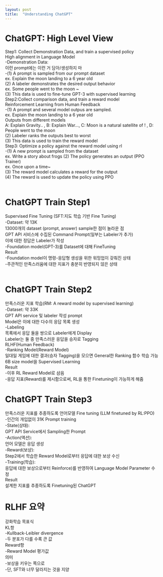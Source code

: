```yaml
---
layout: post
title:  "Understanding ChatGPT"
---
```

# ChatGPT: High Level View 
Step1: Collect Demonstration Data, and train a supervised policy<br/>
High alignment in Language Model <br/>
-Demonstration Data: <br/>
이런 prompt에는 이런 거 담아/생성하지 마 <br/>
-(1) A prompt is sampled from our prompt dataset <br/>
ex. Explain the moon landing to a 6 year old <br/>
(2) A labeler demonstrates the desired output behavior <br/>
ex. Some people went to the moon ~ <br/>
(3) This data is used to fine-tune GPT-3 with supervised learning <br/>
Step2:Collect comparison data, and train a reward model <br/>
Reinforcement Learning from Human Feedback <br/>
-(1) A prompt and several model outpus are sampled. <br/>
ex. Explain the moon landing to a 6 year old <br/>
Outputs from different models <br/>
A: Explain Gravity.. , B: Explain War..., C: Moon is a natural satellite of ! , D: People went to the moon <br/>
(2) Labeler ranks the outputs best to worst <br/>
(3) This data is used to train the reward model <br/>
Step3: Optimize a policy against the reward model using rl <br/>
-(1) A new prompt is sampled from the dataset <br/> 
ex. Write a story about frogs 
(2) The policy generates an output (PPO Trainer) <br/>
ex. Once upon a time~ <br/>
(3) The reward model calculates a reward for the output <br/>
(4) The reward is used to update the policy using PPO <br/>
<br/>
# ChatGPT Train Step1 
Supervised Fine Tuning (SFT:지도 학습 기반 Fine Tuning) <br/>
-Dataset: 약 13K <br/>
13000개의 dataset (prompt, answer) sample한 점이 놀라운 점 <br/>
GPT API 서비스에 수집된 Command Prompt(일부는 Labeler가 추가) <br/>
이에 대한 정답은 Labeler가 작성 <br/>
-Foundation model(GPT-3)를 Dataset에 대해 FineTuning <br/>
Result <br/>
-Foundation model이 명령-응답형 생성을 위한 워밍업이 갖춰진 상태 <br/>
-주관적인 만족스러움에 대한 지표가 충분히 반영되지 않은 상태 <br/>
<br/>
# ChatGPT Train Step2
만족스러운 지표 학습(RM: A reward model by supervised learning) <br/>
-Dataset: 약 33K <br/>
GPT API service 및 labeler 작성 prompt <br/>
Model은 이에 대한 다수의 응답 목록 생성 <br/>
-Labeling <br/>
목록에서 응답 둘을 쌍으로 Labeler에게 Display <br/>
Labeler는 둘 중 만족스러운 응답을 승자로 Tagging <br/>
RLHF(Human Feedback) <br/>
-Ranking Model(Reward Model) <br/>
일대일 게임에 대한 결과(승자 Tagging)을 모으면 General한 Ranking 함수 학습 가능 <br/>
6B size model을 Supervised Learning <br/>
Result <br/>
-이후 RL Reward Model로 삼음 <br/>
-응답 지표(Reward)를 제시함으로써, RL을 통한 Finetuning이 가능하게 해줌 <br/>

# ChatGPT Train Step3 
만족스러운 지표를 추종하도록 언어모델 Fine tuning (LLM finetuned by RL:PPO) <br/>
-인간의 개입없이 31K Prompt training <br/>
-State(상태): <br/>
GPT API Service에서 Sampling한 Prompt <br/>
-Action(액션): <br/>
언어 모델은 응답 생성 <br/>
-Reward(보상): <br/>
Step2에서 학습한 Reward Model로부터 응답에 대한 보상 수신 <br/>
-Training(학습): <br/>
응답에 대한 보상으로부터 Reinforce)를 반영하여 Language Model Parameter 수정 <br/>
Result <br/>
설계한 지표를 추종하도록 Finetuning된 ChatGPT <br/>

# RLHF 요약 
강화학습 목표식 <br/>
KL항 <br/>
-Kullback-Leibler divergence <br/>
-두 분포가 다를 수록 큰 값 <br/>
Reward항 <br/>
-Reward Model 평가값 <br/>
의미 <br/>
-보상을 키우는 쪽으로 <br/>
-단, SFT와 너무 달라지는 것을 지양 <br/>
